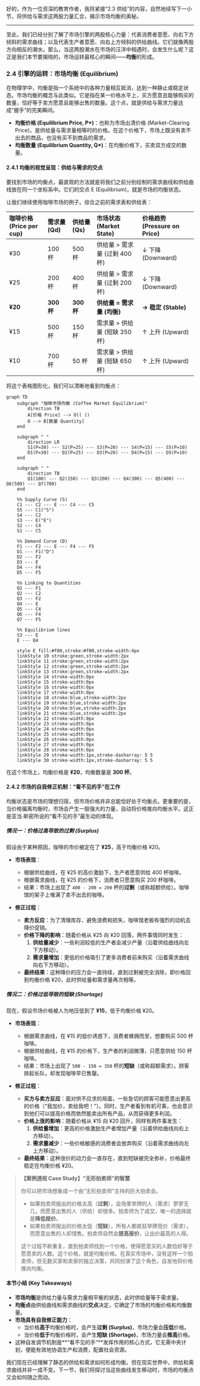 好的，作为一位资深的教育作者，我将紧接“2.3 供给”的内容，自然地续写下一小节，将供给与需求这两股力量汇合，揭示市场均衡的奥秘。

---

至此，我们已经分别了解了市场引擎的两股核心力量：代表消费者意愿、向右下方倾斜的需求曲线；以及代表生产者意愿、向右上方倾斜的供给曲线。它们就像两股方向相反的潮水。那么，当这两股潮水在市场的汪洋中相遇时，会发生什么呢？这正是我们本节要揭晓的，市场运转最核心的瞬间——**均衡**的形成。

### 2.4 引擎的运转：市场均衡 (Equilibrium)

在物理学中，均衡是指一个系统中的各种力量相互抵消，达到一种静止或稳定状态。市场均衡的概念与此类似。它是指在某一价格水平上，买方愿意且能够购买的数量，恰好等于卖方愿意且能够出售的数量。这个点，就是供给与需求力量达成“握手”的完美瞬间。

*   **均衡价格 (Equilibrium Price, P\*)**：也称为市场出清价格 (Market-Clearing Price)，是供给量与需求量相等时的价格。在这个价格下，市场上既没有卖不出去的商品，也没有买不到商品的需求。
*   **均衡数量 (Equilibrium Quantity, Q\*)**：在均衡价格下，买卖双方成交的数量。

#### 2.4.1 均衡的视觉呈现：供给与需求的交点

要找到市场的均衡点，最直观的方法就是将我们之前分别绘制的需求曲线和供给曲线放在同一个坐标系中。它们的交点 E (Equilibrium)，就是市场的均衡状态。

让我们继续使用咖啡市场的例子。综合之前的需求表和供给表：

| 咖啡价格 (Price per cup) | 需求量 (Qd) | 供给量 (Qs) | 市场状态 (Market State)     | 价格趋势 (Pressure on Price) |
| :----------------------- | :---------- | :---------- | :-------------------------- | :--------------------------- |
| ¥30                      | 100 杯      | 500 杯      | 供给量 > 需求量 (过剩 400杯) | ↓ 下降 (Downward)          |
| ¥25                      | 200 杯      | 400 杯      | 供给量 > 需求量 (过剩 200杯) | ↓ 下降 (Downward)          |
| **¥20**                  | **300 杯**  | **300 杯**  | **供给量 = 需求量 (均衡)**  | **→ 稳定 (Stable)**        |
| ¥15                      | 500 杯      | 150 杯      | 需求量 > 供给量 (短缺 350杯) | ↑ 上升 (Upward)            |
| ¥10                      | 700 杯      | 50 杯       | 需求量 > 供给量 (短缺 650杯) | ↑ 上升 (Upward)            |

将这个表格图形化，我们可以清晰地看到均衡点：

```mermaid
graph TD
    subgraph "咖啡市场均衡 (Coffee Market Equilibrium)"
        direction TB
        A[价格 Price] --> O(( ))
        O --> B[数量 Quantity]
    end

    subgraph " "
        direction LR
        S1(P=30) --- S2(P=25) --- S3(P=20) --- S4(P=15) --- S5(P=10)
        D1(P=30) --- D2(P=25) --- D3(P=20) --- D4(P=15) --- D5(P=10)
    end
    
    subgraph " "
        direction TB
        Q1(100) --- Q2(150) --- Q3(200) --- Q4(300) --- Q5(400) --- Q6(500) --- Q7(700)
    end
    
    %% Supply Curve (S)
    C1 --- C2 --- E --- C4 --- C5
    S5 --- C1("S")
    S4 --- C2
    S3 --- E("E")
    S2 --- C4
    S1 --- C5
    
    %% Demand Curve (D)
    F1 --- F2 --- E --- F4 --- F5
    D1 --- F1("D")
    D2 --- F2
    D3 --- E
    D4 --- F4
    D5 --- F5

    %% Linking to Quantities
    Q1 --- F1
    Q2 --- C2
    Q3 --- F2
    Q4 --- E
    Q5 --- C4
    Q6 --- F4
    Q7 --- F5

    %% Equilibrium lines
    S3 --- E
    E --- Q4
    
    style E fill:#f00,stroke:#f00,stroke-width:4px
    linkStyle 10 stroke:green,stroke-width:2px
    linkStyle 11 stroke:green,stroke-width:2px
    linkStyle 12 stroke:green,stroke-width:2px
    linkStyle 13 stroke:green,stroke-width:2px
    linkStyle 14 stroke-width:0px
    linkStyle 15 stroke-width:0px
    linkStyle 16 stroke-width:0px
    linkStyle 17 stroke-width:0px
    linkStyle 18 stroke:blue,stroke-width:2px
    linkStyle 19 stroke:blue,stroke-width:2px
    linkStyle 20 stroke:blue,stroke-width:2px
    linkStyle 21 stroke:blue,stroke-width:2px
    linkStyle 22 stroke-width:0px
    linkStyle 23 stroke-width:0px
    linkStyle 24 stroke-width:0px
    linkStyle 25 stroke-width:0px
    linkStyle 26 stroke-width:0px
    linkStyle 27 stroke-width:0px
    linkStyle 28 stroke-width:0px
    linkStyle 29 stroke-width:1px,stroke-dasharray: 5 5
    linkStyle 30 stroke-width:1px,stroke-dasharray: 5 5
```
在这个市场上，均衡价格是 **¥20**，均衡数量是 **300 杯**。

#### 2.4.2 市场的自我修正机制：“看不见的手”在工作

均衡状态是市场的理想归宿，但市场价格并非总能恰好处于均衡点。更重要的是，当价格偏离均衡时，市场会产生一股强大的力量，自动将价格推向均衡水平。这正是亚当·斯密所说的“看不见的手”最生动的体现。

##### 情况一：价格过高导致的**过剩 (Surplus)**

假设由于某种原因，咖啡的市价被定在了 **¥25**，高于均衡价格 ¥20。

*   **市场表现**：
    *   根据供给曲线，在 ¥25 的高价激励下，生产者愿意供给 400 杯咖啡。
    *   根据需求曲线，在 ¥25 的价格下，消费者只愿意购买 200 杯咖啡。
    *   结果：市场上出现了 `400 - 200 = 200` 杯的**过剩**（或称超额供给）。咖啡馆的架子上堆满了卖不出去的咖啡。

*   **修正过程**：
    *   **卖方反应**：为了清理库存、避免浪费和损失，咖啡馆老板有强烈的动机去降价促销。
    *   **价格下降的影响**：随着价格从 ¥25 向 ¥20 回落，两件事情同时发生：
        1.  **供给量减少**：一些利润较低的生产者会减少产量（沿着供给曲线向左下方移动）。
        2.  **需求量增加**：更低的价格吸引了更多消费者前来购买（沿着需求曲线向右下方移动）。
    *   **最终结果**：这种降价的压力会一直持续，直到过剩被完全消除，即价格回到均衡价格 ¥20，此时供给量和需求量再次相等。

##### 情况二：价格过低导致的**短缺 (Shortage)**

现在，假设市场价格被人为地压低到了 **¥15**，低于均衡价格 ¥20。

*   **市场表现**：
    *   根据需求曲线，在 ¥15 的低价诱惑下，消费者蜂拥而至，想要购买 500 杯咖啡。
    *   根据供给曲线，在 ¥15 的价格下，生产者的利润微薄，只愿意供给 150 杯咖啡。
    *   结果：市场上出现了 `500 - 150 = 350` 杯的**短缺**（或称超额需求）。顾客排起长队，却发现咖啡早已售罄。

*   **修正过程**：
    *   **买方与卖方反应**：面对供不应求的局面，一些急切的顾客可能愿意出更高的价格（“我加价，卖给我吧！”）。同时，生产者看到有机可乘，也会意识到他们可以提高价格而依然能卖出所有产品，从而获得更多利润。
    *   **价格上涨的影响**：随着价格从 ¥15 向 ¥20 回升，同样有两件事发生：
        1.  **供给量增加**：更高的价格激励生产者增加产量（沿着供给曲线向右上方移动）。
        2.  **需求量减少**：一些价格敏感的消费者会放弃购买（沿着需求曲线向左上方移动）。
    *   **最终结果**：这种涨价的动力会一直存在，直到短缺被完全弥补，价格最终稳定在均衡价格 ¥20。

> **【案例透视 Case Study】“无形拍卖师”的智慧**
>
> 你可以把市场想象成一个由“无形拍卖师”主持的巨大拍卖会。
> *   如果拍卖师报出的价格太高（**过剩**），会场里举牌的人（需求）寥寥无几，而愿意出售的人（供给）却很多。拍卖师为了成交，唯一的选择就是**降低报价**。
> *   如果拍卖师报出的价格太低（**短缺**），所有人都疯狂举牌竞价（需求），而愿意出售的人却惜售。拍卖师自然会**提高报价**，让出价最高的人得。
>
> 这个过程不断重复，直到拍卖师找到一个价格，使得愿意买的人数恰好等于愿意卖的人数。这个价格，就是均衡价格。在真实市场中，没有这样一个拍卖师，但无数买家和卖家的独立决策，共同扮演了这个角色，自发地将价格推向均衡。

#### 本节小结 (Key Takeaways)

*   **市场均衡**是供给力量与需求力量相平衡的状态，此时供给量等于需求量。
*   **均衡点**由供给曲线和需求曲线的**交点**决定，它确定了市场的均衡价格和均衡数量。
*   **市场具有自我修正能力**：
    *   当价格**高于**均衡价格时，会产生**过剩 (Surplus)**，市场力量会**压低**价格。
    *   当价格**低于**均衡价格时，会产生**短缺 (Shortage)**，市场力量会**推高**价格。
*   这种自发调节机制是**“看不见的手”**发挥作用的核心方式，它无需中央计划，便能有效地协调生产和消费，配置社会资源。

我们现在已经理解了静态的供给和需求如何形成均衡。但在现实世界中，供给和需求曲线并非一成不变。下一节，我们将探讨当这些曲线发生移动时，市场的均衡点又会如何随之而动。